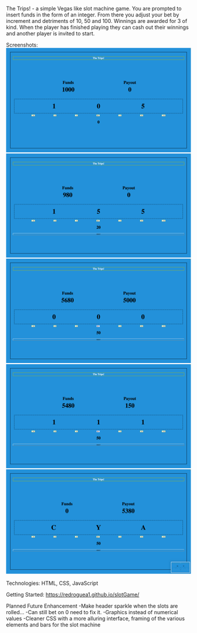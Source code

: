  The Trips! - a simple Vegas like slot machine game.  You are prompted to insert funds in the form of an integer. From there you adjust your bet by increment and detriments of 10, 50 and 100. Winnings are awarded for 3 of kind. When the player has finished playing they can cash out their winnings and another player is invited to start. 

Screenshots: 
    ![Start Screen](imgs/Start.png)
    ![Betting](imgs/Bet.png)
    ![Win1](imgs/Win000.png)
    ![Win2](imgs/Win111.png)
    ![Reset](imgs/Endgame.png)

Technologies:
    HTML, CSS, JavaScript

Getting Started:
    https://redroguea1.github.io/slotGame/


Planned Future Enhancement
    -Make header sparkle when the slots are rolled... 
    -Can still bet on 0 need to fix it. 
    -Graphics instead of numerical values
    -Cleaner CSS with a more alluring interface, framing of the various elements and bars for the slot machine
